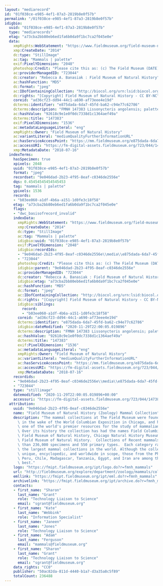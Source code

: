 ```yaml
---
layout: "mediarecord"
id: "01f038ce-e985-4ef1-87a3-2819b8e0f57b"
permalink: "/01f038ce-e985-4ef1-87a3-2819b8e0f57b"
idigbio:
  uuid: "01f038ce-e985-4ef1-87a3-2819b8e0f57b"
  type: "mediarecords"
  etag: "a73cba2bb80eb6ed1fa6b0da9f1bc7ca2f045e0e"
  data:
    xmpRights:WebStatement: "https://www.fieldmuseum.org/field-museum-natural-history-conditions-and-suggested-norms-use-collections"
    xmp:CreateDate: "2014"
    dc:type: "StillImage"
    ac:tag: "Mammals | palette"
    exif:PixelYDimension: "2048"
    photoshop:Credit: "Please cite this as: (c) The Field Museum (DATE) CC-BY-NC"
    ac:providerManagedID: "723044"
    dc:creator: "Rebecca A. Banasiak : Field Museum of Natural History"
    ac:hashFunction: "MD5"
    dc:format: "jpeg"
    ac:IDofContainingCollection: "http://biocol.org/urn:lsid:biocol.org:col:34795"
    dc:rights: "[Copyright] Field Museum of Natural History - CC BY-NC"
    coreid: "ad36cf23-dd94-44c1-a690-af73eee4e19d"
    dcterms:identifier: "e875dada-6da7-45fd-ba62-c94e77c62786"
    dcterms:description: "FMNH 147383 Lissonycteris angolensis; palette."
    ac:hashValue: "92618c9e1e0f0dc7338d1c1364aef49a"
    dcterms:title: "147383"
    exif:PixelXDimension: "1536"
    ac:metadataLanguageLiteral: "eng"
    xmpRights:Owner: "Field Museum of Natural History"
    ac:variantLiteral: "mediumQualityFurtherInformationURL"
    ac:hasServiceAccessPoint: "https://mm.fieldmuseum.org/e875dada-6da7-45fd-ba62-c94e77c62786"
    ac:accessURI: "https://fm-digital-assets.fieldmuseum.org/723/044/147383_Palette_RB01_MZ.jpg"
    xmp:MetadataDate: "2018-07-16"
  indexTerms:
    hasSpecimen: true
    xpixels: 2048
    uuid: "01f038ce-e985-4ef1-87a3-2819b8e0f57b"
    format: "jpeg"
    recordset: "9e046dad-2b23-4f95-8eaf-c0346de2556e"
    dqs: 0.45454545454545453
    tag: "mammals | palette"
    ypixels: 1536
    records:
    - "b03ee060-a1df-4b6a-a151-1d0fe3c18f58"
    etag: "a73cba2bb80eb6ed1fa6b0da9f1bc7ca2f045e0e"
    flags:
    - "dwc_basisofrecord_invalid"
    indexData:
      xmpRights:WebStatement: "https://www.fieldmuseum.org/field-museum-natural-history-conditions-and-suggested-norms-use-collections"
      xmp:CreateDate: "2014"
      dc:type: "StillImage"
      ac:tag: "Mammals | palette"
      idigbio:uuid: "01f038ce-e985-4ef1-87a3-2819b8e0f57b"
      exif:PixelYDimension: "2048"
      idigbio:recordIds:
      - "9e046dad-2b23-4f95-8eaf-c0346de2556e\\media\\e875dada-6da7-45fd-ba62-c94e77c62786"
      - "723044"
      photoshop:Credit: "Please cite this as: (c) The Field Museum (DATE) CC-BY-NC"
      idigbio:parent: "9e046dad-2b23-4f95-8eaf-c0346de2556e"
      ac:providerManagedID: "723044"
      dc:creator: "Rebecca A. Banasiak : Field Museum of Natural History"
      idigbio:etag: "a73cba2bb80eb6ed1fa6b0da9f1bc7ca2f045e0e"
      ac:hashFunction: "MD5"
      dc:format: "jpeg"
      ac:IDofContainingCollection: "http://biocol.org/urn:lsid:biocol.org:col:34795"
      dc:rights: "[Copyright] Field Museum of Natural History - CC BY-NC"
      idigbio:siblings:
        record:
        - "b03ee060-a1df-4b6a-a151-1d0fe3c18f58"
      coreid: "ad36cf23-dd94-44c1-a690-af73eee4e19d"
      dcterms:identifier: "e875dada-6da7-45fd-ba62-c94e77c62786"
      idigbio:dateModified: "2020-11-29T22:00:05.019896"
      dcterms:description: "FMNH 147383 Lissonycteris angolensis; palette."
      ac:hashValue: "92618c9e1e0f0dc7338d1c1364aef49a"
      dcterms:title: "147383"
      exif:PixelXDimension: "1536"
      ac:metadataLanguageLiteral: "eng"
      xmpRights:Owner: "Field Museum of Natural History"
      ac:variantLiteral: "mediumQualityFurtherInformationURL"
      ac:hasServiceAccessPoint: "https://mm.fieldmuseum.org/e875dada-6da7-45fd-ba62-c94e77c62786"
      ac:accessURI: "https://fm-digital-assets.fieldmuseum.org/723/044/147383_Palette_RB01_MZ.jpg"
      xmp:MetadataDate: "2018-07-16"
    recordids:
    - "9e046dad-2b23-4f95-8eaf-c0346de2556e\\media\\e875dada-6da7-45fd-ba62-c94e77c62786"
    - "723044"
    type: "stillimage"
    datemodified: "2020-11-29T22:00:05.019896+00:00"
    accessuri: "https://fm-digital-assets.fieldmuseum.org/723/044/147383_Palette_RB01_MZ.jpg"
  attribution:
    uuid: "9e046dad-2b23-4f95-8eaf-c0346de2556e"
    name: "Field Museum of Natural History (Zoology) Mammal Collection"
    description: "The mammal collections at The Field Museum were founded in 1893,\
      \ in the wake of the World Columbian Exposition in Chicago, and have grown into\
      \ one of the world's premier resources for the study of mammalian evolution.\
      \ Over its history the collection has had the names Field Columbian Museum,\
      \ Field Museum of Natural History, Chicago Natural History Museum, and again\
      \ Field Museum of Natural History.  Collections of Recent mammals number more\
      \ than 236,000 specimens and 550 primary types.  Each category ranks it among\
      \ the largest mammal collections in the world. Although the collections are\
      \ unique, encyclopedic, and worldwide in scope, those from the Philippines,\
      \ Peru, Chile, Madagascar, Tanzania, Egypt, and Iran are among the world's very\
      \ best."
    logo: "https://fmipt.fieldmuseum.org/ipt/logo.do?r=fmnh_mammals"
    url: "http://fieldmuseum.org/explore/department/zoology/mammals/collections"
    emllink: "https://fmipt.fieldmuseum.org/ipt/eml.do?r=fmnh_mammals"
    archivelink: "https://fmipt.fieldmuseum.org/ipt/archive.do?r=fmnh_mammals"
    contacts:
    - first_name: "Sharon"
      last_name: "Grant"
      role: "Technology Liaison to Science"
      email: "sgrant@fieldmuseum.org"
    - first_name: "Kate"
      last_name: "Webbink"
      role: "Information Specialist"
    - first_name: "Janeen"
      last_name: "Jones"
      role: "Technology Liaison to Science"
    - first_name: "Adam"
      last_name: "Ferguson"
      email: "mammals@fieldmuseum.org"
    - first_name: "Sharon"
      last_name: "Grant"
      role: "Technology Liaison to Science"
      email: "sgrant@fieldmuseum.org"
    data_rights: "CC0"
    publisher: "50ac82da-811d-4440-b1a7-d3a35a8c5f89"
    totalCount: 236488
---
```

